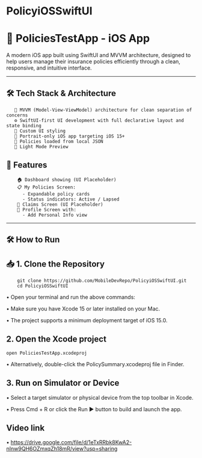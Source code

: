 # PolicyiOSSwiftUI

# 📱 PoliciesTestApp - iOS App
 
 A modern iOS app built using SwiftUI and MVVM architecture, designed to help users manage their insurance policies efficiently through a clean, responsive, and intuitive interface.
 
---

## 🛠️ Tech Stack & Architecture
       🧩 MVVM (Model-View-ViewModel) architecture for clean separation of concerns
       ⚙️ SwiftUI-first UI development with full declarative layout and state binding
       🎨 Custom UI styling
       📱 Portrait-only iOS app targeting iOS 15+
       🧾 Policies loaded from local JSON
       🌄 Light Mode Preview
    
 
## 🚀 Features

        🏠 Dashboard showing (UI Placeholder)
        📋 My Policies Screen:
          - Expandable policy cards
          - Status indicators: Active / Lapsed
        📂 Claims Screen (UI Placeholder)
        👤 Profile Screen with:
          - Add Personal Info view 
---
 
## 🛠️ How to Run
 
## 📥 1. Clone the Repository
        git clone https://github.com/MobileDevRepo/PolicyiOSSwiftUI.git
        cd PolicyiOSSwiftUI

 •	Open your terminal and run the above commands:

 •	Make sure you have Xcode 15 or later installed on your Mac.
 
 •	The project supports a minimum deployment target of iOS 15.0.



## 2. Open the Xcode project

    open PoliciesTestApp.xcodeproj
    
•	Alternatively, double-click the PolicySummary.xcodeproj file in Finder.

    
## 3. Run on Simulator or Device
 •	Select a target simulator or physical device from the top toolbar in Xcode.	 

 •	Press Cmd + R or click the Run ▶️ button to build and launch the app.


## Video link

 •	https://drive.google.com/file/d/1eTxRRbk8KwA2-nInw9QH6OZmxqZh18mR/view?usp=sharing

